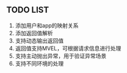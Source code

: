 TODO LIST
---

1. 添加用户和app的映射关系
1. 添加返回值解析
1. 支持动态输出返回值
1. 返回值支持MVEL，可根据请求信息进行处理
1. 支持主动抛出异常，用于验证异常场景
1. 支持不同环境的处理